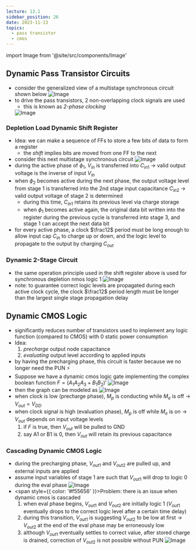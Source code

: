 ```yaml
---
lecture: 13.1
sidebar_position: 26
date: 2023-11-13
topics:
  - pass transistor
  - cmos
---
```

import Image from '@site/src/components/Image'

## Dynamic Pass Transistor Circuits
- consider the generalized view of a multistage synchronous circuit shown below
	<Image src="/attachments/IMG-20231211155900.png" alt="Image"/> 
- to drive the pass transistors, 2 non-overlapping clock signals are used
	- this is known as *2-phase clocking*
	<Image src="/attachments/IMG-20231211155900-1.png" alt="Image"/>
### Depletion Load Dynamic Shift Register
- Idea: we can make a sequence of FFs to store a few bits of data to form a register
	- the *shift* implies bits are moved from one FF to the next
- consider this next multistage synchronous circuit
	<Image src="/attachments/IMG-20231211155900-2.png" alt="Image"/>
- during the active phase of $\phi_{1}$, $V_{in}$ is transferred into $C_{in1}$ → valid output voltage is the inverse of input $V_{in}$
- when $\phi_2$ becomes active during the next phase, the output voltage level from stage 1 is transferred into the 2nd stage input capacitance $C_{in2}$ → valid output voltage of stage 2 is determined
	- during this time, $C_{in1}$ retains its previous level via charge storage
	- when $\phi_1$ becomes active again, the original data bit written into the register during the previous cycle is transferred into stage 3, and stage 1 can accept the next data bit
- for every active phase, a clock $\frac12$ period must be long enough to allow input cap $C_{in}$ to charge up or down, and the logic level to propagate to the output by charging $C_{out}$
### Dynamic 2-Stage Circuit
- the same operation principle used in the shift register above is used for synchronous depletion nmos logic 1
	<Image src="/attachments/IMG-20231211155901.png" alt="Image"/>
- note: to guarantee correct logic levels are propagated during each active clock cycle, the clock $\frac12$ period length must be longer than the largest single stage propagation delay
## Dynamic CMOS Logic
- significantly reduces number of transistors used to implement any logic function (compared to CMOS) with 0 static power consumption
- Idea:
	1. *precharge* output node capacitance
	2. *evaluating* output level according to applied inputs
- by having the precharging phase, this circuit is faster because we no longer need the PUN ⚡️
- Suppose we have a dynamic cmos logic gate implementing the complex boolean function $F=(A_1A_2A_3+B_1B_2)'$
	<Image src="/attachments/IMG-20231211155901-1.png" alt="Image"/>
- then the graph can be modeled as
	<Image src="/attachments/IMG-20231211155901-2.png" alt="Image"/>
- when clock is low (precharge phase), $M_p$ is conducting while $M_e$ is off
	→ $V_{out}=V_{DD}$
- when clock signal is high (evaluation phase), $M_p$ is off while $M_e$ is on
	→ $V_{out}$ depends on input voltage levels
	1. if $F$ is true, then $V_{out}$ will be pulled to GND
	2. say A1 or B1 is 0, then $V_{out}$ will retain its previous capacitance
### Cascading Dynamic CMOS Logic
- during the precharging phase, $V_{out1}$ and $V_{out2}$ are pulled up, and external inputs are applied
- assume input variables of stage 1 are such that $V_{out1}$ will drop to logic 0 during the eval phase
	<Image src="/attachments/IMG-20231211155901-3.png" alt="Image"/>
- <span style={{ color: '#f55656' }}>Problem:</span> there is an issue when dynamic cmos is cascaded
	1. when eval phase begins, $V_{out1}$ and $V_{out2}$ are initially logic 1 ($V_{out1}$ eventually drops to the correct logic level after a certain time delay)
	2. during this transition, $V_{out1}$ is suggesting $V_{out2}$ to be low at first → $V_{out2}$ at the end of the eval phase may be erroneously low
	3. although $V_{out1}$ eventually settles to correct value, after stored charge is drained, correction of $V_{out2}$ is not possible without PUN
		<Image src="/attachments/IMG-20231211155901-4.png" alt="Image"/>
